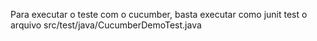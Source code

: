 Para executar o teste com o cucumber, basta executar como junit test o arquivo src/test/java/CucumberDemoTest.java
